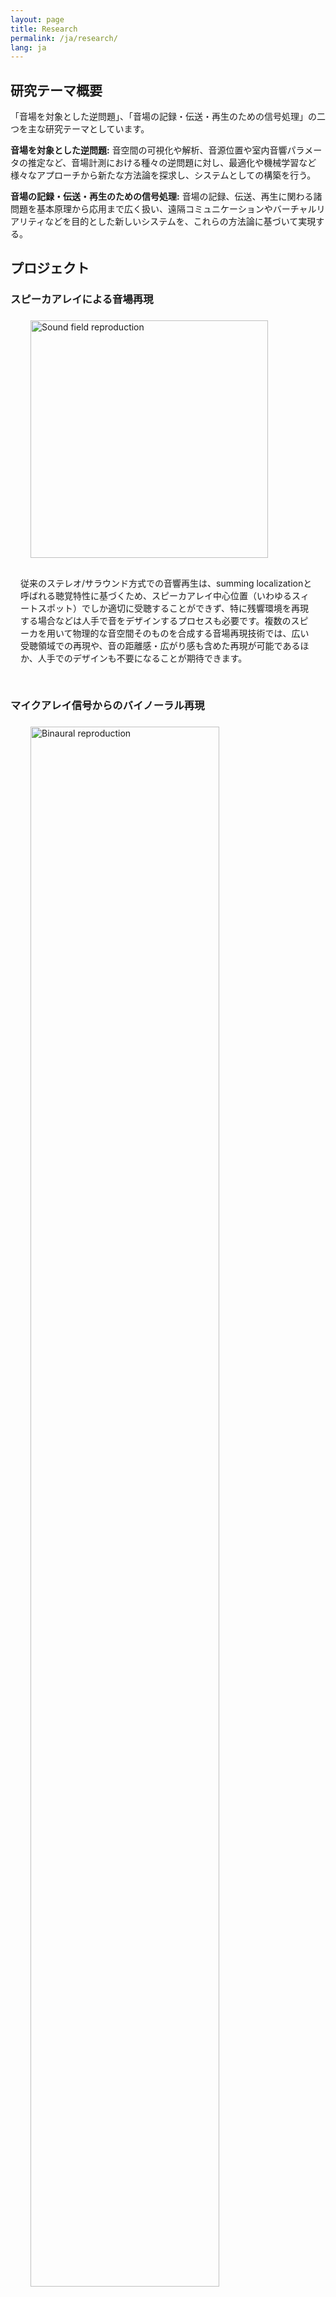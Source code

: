```yaml
---
layout: page
title: Research
permalink: /ja/research/
lang: ja
---
```


<style>
    #projects { padding: 0.2rem 1rem 1rem 1rem; }
    img#projects { vertical-align:middle; }
</style>

## 研究テーマ概要
「音場を対象とした逆問題」、「音場の記録・伝送・再生のための信号処理」の二つを主な研究テーマとしています。

**音場を対象とした逆問題:** 音空間の可視化や解析、音源位置や室内音響パラメータの推定など、音場計測における種々の逆問題に対し、最適化や機械学習など様々なアプローチから新たな方法論を探求し、システムとしての構築を行う。

**音場の記録・伝送・再生のための信号処理:** 音場の記録、伝送、再生に関わる諸問題を基本原理から応用まで広く扱い、遠隔コミュニケーションやバーチャルリアリティなどを目的とした新しいシステムを、これらの方法論に基づいて実現する。

<script async class="speakerdeck-embed" data-id="9b4360a920d24c028bc059703c4a1dc8" data-ratio="1.33333333333333" src="//speakerdeck.com/assets/embed.js"></script>

## プロジェクト

### スピーカアレイによる音場再現

<div id=projects>
<img id="projects" src="/img/sfr_circ.gif" alt="Sound field reproduction" width="380px">
<p>従来のステレオ/サラウンド方式での音響再生は、summing localizationと呼ばれる聴覚特性に基づくため、スピーカアレイ中心位置（いわゆるスィートスポット）でしか適切に受聴することができず、特に残響環境を再現する場合などは人手で音をデザインするプロセスも必要です。複数のスピーカを用いて物理的な音空間そのものを合成する音場再現技術では、広い受聴領域での再現や、音の距離感・広がり感も含めた再現が可能であるほか、人手でのデザインも不要になることが期待できます。</p>
</div>

### マイクアレイ信号からのバイノーラル再現

<div id=projects>
<img id="projects" src="/img/micarray2binaural.png" alt="Binaural reproduction" width="80%">
<p>頭部伝達関数を用いて両耳位置の信号を合成することを目的とするバイノーラル再現は、ヘッドフォンでの受聴を主に対象とした空間音響技術です。音源の位置や信号などの情報を与えてレンダリングをするような、VR空間におけるバイノーラル再現では、音響数値シミュレーションなどを用いることで比較的容易に実現できます。しかしながら、実環境の音を収録し、バイノーラル信号として再現することは技術的な課題が多く、発展途上の段階です。マイクアレイ信号から対象の音場を推定し、バイノーラル信号を再現する技術を実現することで、広い領域の再現が必要となる6DoFのVR技術などへも応用可能となることが期待できます。</p>
</div>

### 空間アクティブ騒音制御

<div id=projects>
<img id="projects" src="/img/spatial_anc.png" alt="Spatial ANC" width="75%">
<p>騒音をマイクでモニタリングしながらスピーカ信号によってそれを打ち消す、アクティブ騒音制御技術は、主にダクト内のような一次元空間や、三次元空間だとしても局所的な領域のみを対象として応用されてきました。空間アクティブ騒音制御は、三次元空間のある対象領域内全体にわたって騒音を抑圧することを目的とする技術です。しかしながら、従来の技術では、騒音抑圧の効果はマイク位置付近のみに限られてしまいます。マイク信号から対象領域内の音場を推定し、それを打ち消すような音場をスピーカによって合成する、新たな空間アクティブ騒音制御の技術を研究しています。</p>
</div>

### マルチゾーン音場合成によるエリア再生

<div id=projects>
<img id="projects" src="/img/psz.png" alt="Personal sound zone" width="75%">
<p>一般的なスピーカによる音響再生では、音が全方位に広がるため、複数の音が干渉して騒音となったり、聴きたくない人にも音が聴こえてしまうことが多々あります。エリア再生技術は、複数のスピーカを用いて音をゾーニングする、マルチゾーン音場合成によって、聴きたい人に聴きたい音を届ける音のパーソナルゾーン化を目的とします。</p>
</div>
